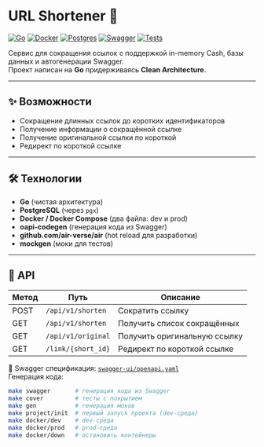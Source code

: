 # URL Shortener 🔗

[![Go](https://img.shields.io/badge/Go-1.24-blue)](https://golang.org/)
[![Docker](https://img.shields.io/badge/Docker-ready-blue)](https://www.docker.com/)
[![Postgres](https://img.shields.io/badge/Postgres-16-blue)](https://www.postgresql.org/)
[![Swagger](https://img.shields.io/badge/API-Swagger-green)](./swagger-ui/openapi.yaml)
[![Tests](https://img.shields.io/badge/tests-passing-brightgreen)](#)

Сервис для сокращения ссылок с поддержкой in-memory Cash, базы данных и автогенерации Swagger.  
Проект написан на **Go** придерживаясь **Clean Architecture**.  

---

## ✨ Возможности

- Сокращение длинных ссылок до коротких идентификаторов  
- Получение информации о сокращённой ссылке  
- Получение оригинальной ссылки по короткой  
- Редирект по короткой ссылке

---

## 🛠️ Технологии

- **Go** (чистая архитектура)  
- **PostgreSQL** (через `pgx`)  
- **Docker / Docker Compose** (два файла: dev и prod)  
- **oapi-codegen** (генерация кода из Swagger)  
- **github.com/air-verse/air** (hot reload для разработки)  
- **mockgen** (моки для тестов)  

---

## 📡 API

| Метод | Путь                   | Описание                       |
|-------|------------------------|--------------------------------|
| POST  | `/api/v1/shorten`      | Сократить ссылку               |
| GET   | `/api/v1/shorten`      | Получить список сокращённых    |
| GET   | `/api/v1/original`     | Получить оригинальную ссылку   |
| GET   | `/link/{short_id}`     | Редирект по короткой ссылке    |

📖 Swagger спецификация: [`swagger-ui/openapi.yaml`](./swagger-ui/openapi.yaml)  
Генерация кода:  

```bash
make swagger       # генерация кода из Swagger
make cover         # тесты с покрытием
make gen           # генерация моков
make project/init  # первый запуск проекта (dev-среда)
make docker/dev    # dev-среда
make docker/prod   # prod-среда
make docker/down   # остановить контейнеры
